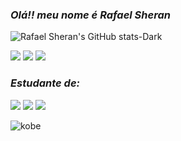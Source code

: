 ### *Olá!! meu nome é Rafael Sheran* 


![Rafael Sheran's GitHub stats-Dark](https://github-readme-stats.vercel.app/api?username=sheranrafael&show_icons=true&hide=contribs,prs&cache_seconds=86400&theme=shades-of-purple)

<a href="https://instagram.com/sheran_vitorino" target="_blank"><img src="https://img.shields.io/badge/-Instagram-593D88?style=for-the-badge&logo=instagram&logoColor=white" target="_blank"></a>
 <a href = "mailto:contatosheranvitorino@gmail.com"><img src="https://img.shields.io/badge/-Gmail-F7DF1E?style=for-the-badge&logo=gmail&logoColor=black" target="_blank"></a>
  <a href="https://https://github.com/sheranrafael" target="_blank"><img src="https://img.shields.io/badge/GitHub-593D88?style=for-the-badge&logo=github&logoColor=white" target="_blank"></a>
   
### *_Estudante de:_*
 <a href="https://acervo.oglobo.globo.com/incoming/18800657-a99-493/imagemVerticalFotogaleria/Zico.jpg" target="_blank"><img src="https://img.shields.io/badge/HTML5-F7DF1E?style=for-the-badge&logo=html5&logoColor=black" target="_blank"></a>
 <a href="https://www.lance.com.br/galerias/wp-content/uploads/2023/06/whatsapp-image-2023-06-20-at-15.21.57.webp" target="_blank"><img src="https://img.shields.io/badge/CSS-593D88?&style=for-the-badge&logo=css3&logoColor=white" target="_blank"></a>
  <a href="https://contenti1.espn.com.br/image/wide/622_98c3c569-21f8-3f64-bfea-42614460e7b1.jpg" target="_blank"><img src="https://img.shields.io/badge/JavaScript-F7DF1E?style=for-the-badge&logo=javascript&logoColor=black" target="_blank"></a>

  ![kobe](https://github.com/sheranrafael/sheranrafael/assets/154270131/0363dad4-5de9-4eac-aa7c-f406f79c64eb)

